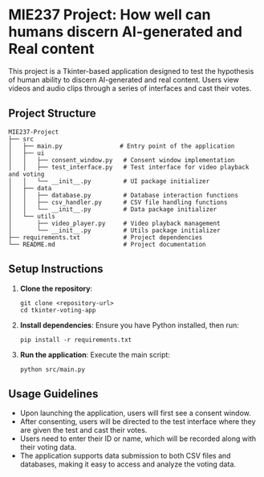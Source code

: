 # MIE237 Project: How well can humans discern AI-generated and Real content

This project is a Tkinter-based application designed to test the hypothesis of human ability to discern AI-generated and real content. Users view videos and audio clips through a series of interfaces and cast their votes.

## Project Structure

```
MIE237-Project
├── src
│   ├── main.py                # Entry point of the application
│   ├── ui
│   │   ├── consent_window.py   # Consent window implementation
│   │   ├── test_interface.py   # Test interface for video playback and voting
│   │   └── __init__.py         # UI package initializer
│   ├── data
│   │   ├── database.py         # Database interaction functions
│   │   ├── csv_handler.py      # CSV file handling functions
│   │   └── __init__.py         # Data package initializer
│   └── utils
│       ├── video_player.py     # Video playback management
│       └── __init__.py         # Utils package initializer
├── requirements.txt            # Project dependencies
└── README.md                   # Project documentation
```

## Setup Instructions

1. **Clone the repository**:
   ```
   git clone <repository-url>
   cd tkinter-voting-app
   ```

2. **Install dependencies**:
   Ensure you have Python installed, then run:
   ```
   pip install -r requirements.txt
   ```

3. **Run the application**:
   Execute the main script:
   ```
   python src/main.py
   ```

## Usage Guidelines

- Upon launching the application, users will first see a consent window.
- After consenting, users will be directed to the test interface where they are given the test and cast their votes.
- Users need to enter their ID or name, which will be recorded along with their voting data.
- The application supports data submission to both CSV files and databases, making it easy to access and analyze the voting data.

